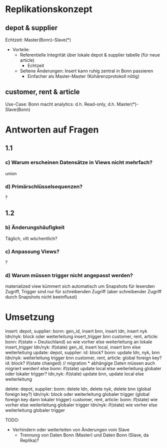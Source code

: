 # Replikationskonzept
## depot & supplier
Echtzeit: Master(Bonn)-Slave(*)
* Vorteile:
	- Referentielle Integrität über lokale depot & supplier tabelle (für neue article)
		* Echtzeit
	- Seltene Änderungen: Insert kann ruhig zentral in Bonn passieren
		* Einfacher als Master-Master (Kohärenzprotokoll nötig)
## customer, rent & article
Use-Case: Bonn macht analytics: d.h. Read-only, d.h. Master(*)-Slave(Bonn)

# Antworten auf Fragen
## 1.1
### c) Warum erscheinen Datensätze in Views nicht mehrfach?
union
### d) Primärschlüsselsequenzen?
?
## 1.2
### b) Änderungshäufigkeit
Täglich, vllt wöchentlich?
### c) Anpassung Views?
?
### d) Warum müssen trigger nicht angepasst werden?
materialized view kümmert sich automatisch um Snapshots für lesenden Zugriff, Trigger sind nur für schreibenden Zugriff (aber schreibender Zugriff durch Snapshots nicht beeinflusst)


# Umsetzung
insert:
	depot, supplier:
		bonn:
			gen_id, insert bnn, insert ldn, insert nyk
		ldn/nyk:
			block oder weiterleitung insert_trigger bnn
	customer, rent, article:
		bonn:
			if(state = Deutschland)
				so wie vorher
			else
				weiterleitung an lokale insert_trigger
		ldn/nyk:
			if(state)
				gen_id, insert local, insert bnn
			else
				weiterleitung
update:
	depot, supplier:
		id: block?
		bonn:
			update ldn, nyk, bnn
		ldn/nyk:
			weiterleitung trigger bnn
	customer, rent, article:
		global foreign key?
		id: block?
		if(state changed) //
			migration
				* abhängige Daten müssen auch migriert werden! 
		else
			bonn:
				if(state)
					update local
				else
					weiterleitung globaler oder lokaler trigger?
			ldn,nyk:
				if(state)
					update bnn, update local
				else
					weiterleitung
				
delete:
	depot, supplier:
		bonn:
			delete ldn, delete nyk, delete bnn (global foreign key?)
		ldn/nyk:
			block oder weiterleitung globaler trigger (global foreign key dann lokaler trigger)
	customer, rent, article:
		bonn:
			if(state)
				wie vorher
			else
				weiterleitung globaler trigger
		ldn/nyk:
			if(state)
				wie vorher
			else
				weiterleitung globaler trigger
	
TODO:
* Verhindern oder weiterleiten von Änderungen vom Slave
	- Trennung von Daten Bonn (Master) und Daten Bonn (Slave, da Replika)?

